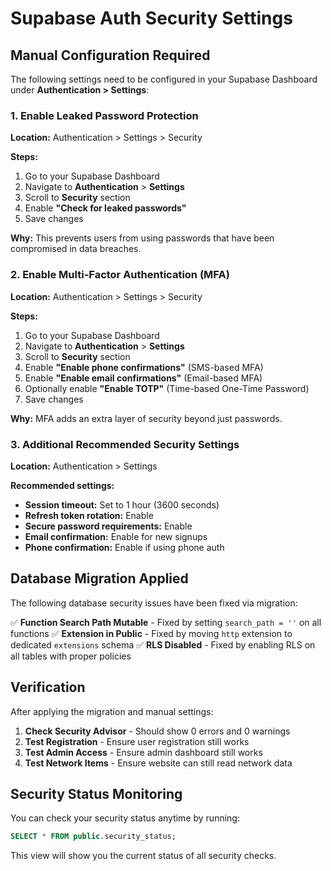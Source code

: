 # Supabase Auth Security Settings

## Manual Configuration Required

The following settings need to be configured in your Supabase Dashboard under **Authentication > Settings**:

### 1. Enable Leaked Password Protection

**Location:** Authentication > Settings > Security

**Steps:**
1. Go to your Supabase Dashboard
2. Navigate to **Authentication** > **Settings**
3. Scroll to **Security** section
4. Enable **"Check for leaked passwords"**
5. Save changes

**Why:** This prevents users from using passwords that have been compromised in data breaches.

### 2. Enable Multi-Factor Authentication (MFA)

**Location:** Authentication > Settings > Security

**Steps:**
1. Go to your Supabase Dashboard
2. Navigate to **Authentication** > **Settings**
3. Scroll to **Security** section
4. Enable **"Enable phone confirmations"** (SMS-based MFA)
5. Enable **"Enable email confirmations"** (Email-based MFA)
6. Optionally enable **"Enable TOTP"** (Time-based One-Time Password)
7. Save changes

**Why:** MFA adds an extra layer of security beyond just passwords.

### 3. Additional Recommended Security Settings

**Location:** Authentication > Settings

**Recommended settings:**
- **Session timeout:** Set to 1 hour (3600 seconds)
- **Refresh token rotation:** Enable
- **Secure password requirements:** Enable
- **Email confirmation:** Enable for new signups
- **Phone confirmation:** Enable if using phone auth

## Database Migration Applied

The following database security issues have been fixed via migration:

✅ **Function Search Path Mutable** - Fixed by setting `search_path = ''` on all functions
✅ **Extension in Public** - Fixed by moving `http` extension to dedicated `extensions` schema
✅ **RLS Disabled** - Fixed by enabling RLS on all tables with proper policies

## Verification

After applying the migration and manual settings:

1. **Check Security Advisor** - Should show 0 errors and 0 warnings
2. **Test Registration** - Ensure user registration still works
3. **Test Admin Access** - Ensure admin dashboard still works
4. **Test Network Items** - Ensure website can still read network data

## Security Status Monitoring

You can check your security status anytime by running:

```sql
SELECT * FROM public.security_status;
```

This view will show you the current status of all security checks.

